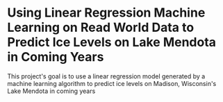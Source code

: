 # Using Linear Regression Machine Learning on Read World Data to Predict Ice Levels on Lake Mendota in Coming Years
This project's goal is to use a linear regression model generated by a machine learning algorithm to predict ice levels on Madison, Wisconsin's Lake Mendota in coming years

